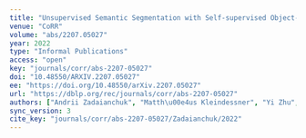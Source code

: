 ```yaml
---
title: "Unsupervised Semantic Segmentation with Self-supervised Object-centric Representations."
venue: "CoRR"
volume: "abs/2207.05027"
year: 2022
type: "Informal Publications"
access: "open"
key: "journals/corr/abs-2207-05027"
doi: "10.48550/ARXIV.2207.05027"
ee: "https://doi.org/10.48550/arXiv.2207.05027"
url: "https://dblp.org/rec/journals/corr/abs-2207-05027"
authors: ["Andrii Zadaianchuk", "Matth\u00e4us Kleindessner", "Yi Zhu", "Francesco Locatello", "Thomas Brox"]
sync_version: 3
cite_key: "journals/corr/abs-2207-05027/Zadaianchuk/2022"
---
```

